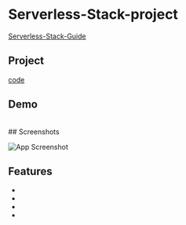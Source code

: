 # Serverless-Stack-project
[Serverless-Stack-Guide](https://serverless-stack.com/#guide)

## Project
[code](Serverless-project)

## Demo
<br>
## Screenshots

![App Screenshot](https://via.placeholder.com/468x300?text=App+Screenshot+![image](https://user-images.githubusercontent.com/95168051/191357475-870f49d4-3465-4a83-8970-4a85a7ec8f48.png))

## Features

-
-
-
-

